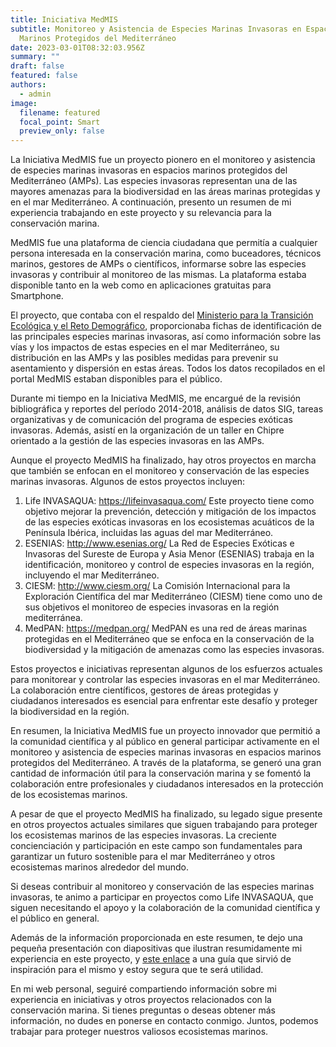 ```yaml
---
title: Iniciativa MedMIS
subtitle: Monitoreo y Asistencia de Especies Marinas Invasoras en Espacios
  Marinos Protegidos del Mediterráneo
date: 2023-03-01T08:32:03.956Z
summary: ""
draft: false
featured: false
authors:
  - admin
image:
  filename: featured
  focal_point: Smart
  preview_only: false
---
```

La Iniciativa MedMIS fue un proyecto pionero en el monitoreo y asistencia de especies marinas invasoras en espacios marinos protegidos del Mediterráneo (AMPs). Las especies invasoras representan una de las mayores amenazas para la biodiversidad en las áreas marinas protegidas y en el mar Mediterráneo. A continuación, presento un resumen de mi experiencia trabajando en este proyecto y su relevancia para la conservación marina.

MedMIS fue una plataforma de ciencia ciudadana que permitía a cualquier persona interesada en la conservación marina, como buceadores, técnicos marinos, gestores de AMPs o científicos, informarse sobre las especies invasoras y contribuir al monitoreo de las mismas. La plataforma estaba disponible tanto en la web como en aplicaciones gratuitas para Smartphone.

El proyecto, que contaba con el respaldo del [Ministerio para la Transición Ecológica y el Reto Demográfico](https://www.miteco.gob.es/es/ceneam/recursos/pag-web/medmis.aspx), proporcionaba fichas de identificación de las principales especies marinas invasoras, así como información sobre las vías y los impactos de estas especies en el mar Mediterráneo, su distribución en las AMPs y las posibles medidas para prevenir su asentamiento y dispersión en estas áreas. Todos los datos recopilados en el portal MedMIS estaban disponibles para el público.

Durante mi tiempo en la Iniciativa MedMIS, me encargué de la revisión bibliográfica y reportes del período 2014-2018, análisis de datos SIG, tareas organizativas y de comunicación del programa de especies exóticas invasoras. Además, asistí en la organización de un taller en Chipre orientado a la gestión de las especies invasoras en las AMPs. 

<!--EndFragment-->

<!--StartFragment-->

Aunque el proyecto MedMIS ha finalizado, hay otros proyectos en marcha que también se enfocan en el monitoreo y conservación de las especies marinas invasoras. Algunos de estos proyectos incluyen:

<!--StartFragment-->

1. Life INVASAQUA: <https://lifeinvasaqua.com/> Este proyecto tiene como objetivo mejorar la prevención, detección y mitigación de los impactos de las especies exóticas invasoras en los ecosistemas acuáticos de la Península Ibérica, incluidas las aguas del mar Mediterráneo.
2. ESENIAS: <http://www.esenias.org/> La Red de Especies Exóticas e Invasoras del Sureste de Europa y Asia Menor (ESENIAS) trabaja en la identificación, monitoreo y control de especies invasoras en la región, incluyendo el mar Mediterráneo.
3. CIESM: <http://www.ciesm.org/> La Comisión Internacional para la Exploración Científica del mar Mediterráneo (CIESM) tiene como uno de sus objetivos el monitoreo de especies invasoras en la región mediterránea.
4. MedPAN: <https://medpan.org/> MedPAN es una red de áreas marinas protegidas en el Mediterráneo que se enfoca en la conservación de la biodiversidad y la mitigación de amenazas como las especies invasoras.

Estos proyectos e iniciativas representan algunos de los esfuerzos actuales para monitorear y controlar las especies invasoras en el mar Mediterráneo. La colaboración entre científicos, gestores de áreas protegidas y ciudadanos interesados es esencial para enfrentar este desafío y proteger la biodiversidad en la región.

<!--EndFragment-->

En resumen, la Iniciativa MedMIS fue un proyecto innovador que permitió a la comunidad científica y al público en general participar activamente en el monitoreo y asistencia de especies marinas invasoras en espacios marinos protegidos del Mediterráneo. A través de la plataforma, se generó una gran cantidad de información útil para la conservación marina y se fomentó la colaboración entre profesionales y ciudadanos interesados en la protección de los ecosistemas marinos.

A pesar de que el proyecto MedMIS ha finalizado, su legado sigue presente en otros proyectos actuales similares que siguen trabajando para proteger los ecosistemas marinos de las especies invasoras. La creciente concienciación y participación en este campo son fundamentales para garantizar un futuro sostenible para el mar Mediterráneo y otros ecosistemas marinos alrededor del mundo.

Si deseas contribuir al monitoreo y conservación de las especies marinas invasoras, te animo a participar en proyectos como Life INVASAQUA, que siguen necesitando el apoyo y la colaboración de la comunidad científica y el público en general.

Además de la información proporcionada en este resumen, te dejo una pequeña presentación con diapositivas que ilustran resumidamente mi experiencia en este proyecto, y [este enlace](https://portals.iucn.org/library/node/10384) a una guía que sirvió de inspiración para el mismo y estoy segura que te será utilidad. 

En mi web personal, seguiré compartiendo información sobre mi experiencia en iniciativas y otros proyectos relacionados con la conservación marina. Si tienes preguntas o deseas obtener más información, no dudes en ponerse en contacto conmigo. Juntos, podemos trabajar para proteger nuestros valiosos ecosistemas marinos.

<!--EndFragment-->